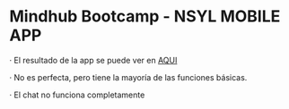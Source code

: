 # Mindhub Bootcamp - NSYL MOBILE APP


<p>· El resultado de la app se puede ver en <a href="https://mynysl-webapp.firebaseapp.com/"> AQUI </a></p>
<p>· No es perfecta, pero tiene la mayoría de las funciones básicas. </p>
<p>· El chat no funciona completamente</p>
